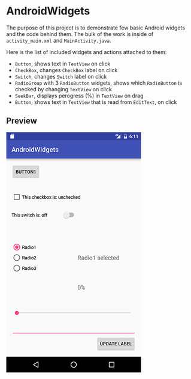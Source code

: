 # AndroidWidgets

The purpose of this project is to demonstrate few basic Android widgets and the code behind them.  The bulk of the work is inside of `activity_main.xml` and `MainActivity.java`.

Here is the list of included widgets and actions attached to them:

- `Button`, shows text in `TextView` on click
- `CheckBox`, changes `CheckBox` label on click
- `Switch`, changes `Switch` label on click
- `RadioGroup` with 3 `RadioButton` widgets, shows which `RadioButton` is checked by changing `TextView` on click
- `SeekBar`, displays perogress (%) in `TextView` on drag
- `Button`, shows text in `TextView` that is read from `EditText`, on click

## Preview

<img src="AndroidWidgets.png" width="360px"/>
